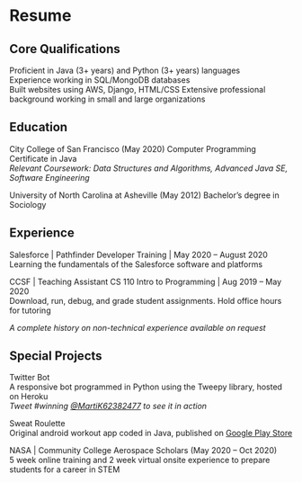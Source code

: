 ---
---
# Resume

## Core Qualifications
Proficient in Java (3+ years) and Python (3+ years) languages  
Experience working in SQL/MongoDB databases  
Built websites using AWS, Django, HTML/CSS
Extensive professional background working in small and large organizations  

## Education
City College of San Francisco (May 2020) Computer Programming Certificate in Java  
*Relevant Coursework: Data Structures and Algorithms, Advanced Java SE, Software Engineering*  

University of North Carolina at Asheville (May 2012) Bachelor’s degree in Sociology  

## Experience
Salesforce | Pathfinder Developer Training | May 2020 – August 2020  
Learning the fundamentals of the Salesforce software and platforms

CCSF | Teaching Assistant CS 110 Intro to Programming | Aug 2019 – May 2020  
Download, run, debug, and grade student assignments. Hold office hours for tutoring

*A complete history on non-technical experience available on request*

## Special Projects
Twitter Bot  
A responsive bot programmed in Python using the Tweepy library, hosted on Heroku  
*Tweet #winning [@MartiK62382477](https://twitter.com/MartiK62382477) to see it in action*

Sweat Roulette  
Original android workout app coded in Java, published on [Google Play Store](https://play.google.com/store/apps/details?id=io.github.marti113.sweatroulette)

NASA | Community College Aerospace Scholars (May 2020 – Oct 2020)  
5 week online training and 2 week virtual onsite experience to prepare students for a career in STEM
